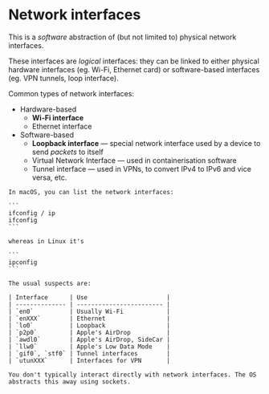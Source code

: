 # Network interfaces

This is a _software_ abstraction of (but not limited to) physical network interfaces.

These interfaces are _logical_ interfaces: they can be linked to either physical hardware interfaces (eg. Wi-Fi, Ethernet card) or software-based interfaces (eg. VPN tunnels, loop interface).

Common types of network interfaces:

- Hardware-based
  - **Wi-Fi interface**
  - Ethernet interface
- Software-based
  - **Loopback interface** — special network interface used by a device to send _packets_ to itself
  - Virtual Network Interface — used in containerisation software
  - Tunnel interface — used in VPNs, to convert IPv4 to IPv6 and vice versa, etc.

````admonish tip
In macOS, you can list the network interfaces:

```
ifconfig / ip
ifconfig
```

whereas in Linux it's

```
ipconfig
```

The usual suspects are:

| Interface      | Use                      |
| -------------- | ------------------------ |
| `en0`          | Usually Wi-Fi            |
| `enXXX`        | Ethernet                 |
| `lo0`          | Loopback                 |
| `p2p0`         | Apple's AirDrop          |
| `awdl0`        | Apple's AirDrop, SideCar |
| `llw0`         | Apple's Low Data Mode    |
| `gif0`, `stf0` | Tunnel interfaces        |
| `utunXXX`      | Interfaces for VPN       |

````

~~~admonish note
You don't typically interact directly with network interfaces. The OS abstracts this away using sockets.
~~~
